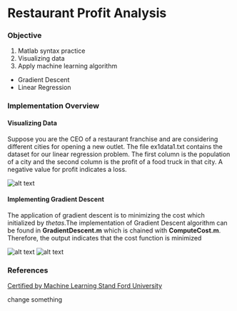 # Restaurant Profit Analysis

### Objective 
1. Matlab syntax practice
2. Visualizing data
3. Apply machine learning algorithm 
* Gradient Descent
* Linear Regression


### Implementation Overview

#### Visualizing Data
Suppose you are the CEO of a restaurant franchise and are considering different cities for opening a new outlet. The file ex1data1.txt contains the dataset for our linear regression problem. The first column is the population of a city and the second column is the profit of a food truck in that city. A negative value for profit indicates a loss.

![alt text](https://github.com/khanhmai20/DataAnalysis/blob/main/LinearRegression/Asset/ex1_01.png)


#### Implementing Gradient Descent 
The application of gradient descent is to minimizing the cost which initialized by *thetas*.The implementation of Gradient Descent algorithm can be found in **GradientDescent.m** which is chained with **ComputeCost.m**. Therefore, the output indicates that the cost function is minimized 

![alt text](https://github.com/khanhmai20/DataAnalysis/blob/main/LinearRegression/Asset/ex1_02.png) 
![alt text](https://github.com/khanhmai20/DataAnalysis/blob/main/LinearRegression/Asset/ex1_03.png)


### References
[Certified by Machine Learning Stand Ford University](http://cs229.stanford.edu)

change something
